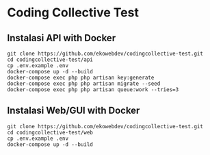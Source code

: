 # Coding Collective Test

## Instalasi API with Docker

```
git clone https://github.com/ekowebdev/codingcollective-test.git
cd codingcollective-test/api
cp .env.example .env
docker-compose up -d --build
docker-compose exec php php artisan key:generate
docker-compose exec php php artisan migrate --seed
docker-compose exec php php artisan queue:work --tries=3
```

## Instalasi Web/GUI with Docker

```
git clone https://github.com/ekowebdev/codingcollective-test.git
cd codingcollective-test/web
cp .env.example .env
docker-compose up -d --build
```